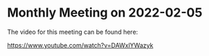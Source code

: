 # Monthly Meeting on 2022-02-05
The video for this meeting can be found here:

https://www.youtube.com/watch?v=DAWxlYWazyk
